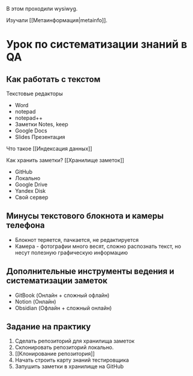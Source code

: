 В этом проходили wysiwyg.

Изучали [[Метаинформация|metainfo]].

# Урок по систематизации знаний в QA

## Как работать с текстом

Текстовые редакторы

- Word
- notepad
- notepad++
- Заметки Notes, keep
- Google Docs
- Slides Презентация

Что такое [[Индексация данных]]

Как хранить заметки? [[Хранилище заметок]]

- GitHub
- Локально
- Google Drive
- Yandex Disk
- Свой сервер

## Минусы текстового блокнота и камеры телефона

- Блокнот теряется, пачкается, не редактируется
- Камера - фотографии много весят, сложно распознать текст, но несут полезную графическую информацию

## Дополнительные инструменты ведения и систематизации заметок

- GitBook (Онлайн + сложный офлайн)
- Notion (Онлайн)
- Obsidian (Офлайн + сложный онлайн)

## Задание на практику

1. Сделать репозиторий для хранилища заметок
2. Склонировать репозиторий локально.
3. [[Клонирование репозитория]]
4. Начать строить карту знаний тестировщика
5. Запушить заметки в хранилище на GitHub
